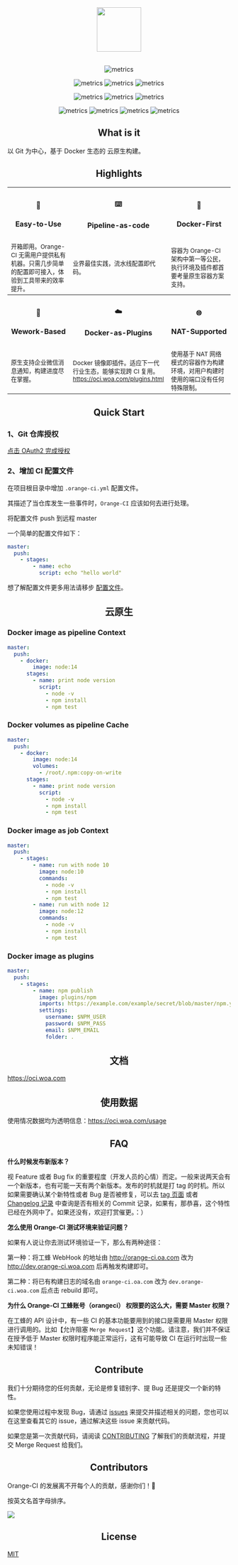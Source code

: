 <div align="center">
  <img src="./static/logo/v2_200.png" width="100">
  <br>
  <br>
  
![metrics](https://metrics.woa.com/git/orange-ci/orange-ci/-/latest/ci/pipeline-as-code)

![metrics](https://metrics.woa.com/git/orange-ci/orange-ci/-/latest/ci/main/cck)
![metrics](https://metrics.woa.com/git/orange-ci/orange-ci/-/latest/testing/unit/coverage)
![metrics](https://metrics.woa.com/git/orange-ci/orange-ci/-/latest/code-review/auto-merge)

![metrics](https://metrics.woa.com/git/orange-ci/orange-ci/-/latest/ci/status/merge_request)
![metrics](https://metrics.woa.com/git/orange-ci/orange-ci/-/latest/ci/status/push)
![metrics](https://metrics.woa.com/git/orange-ci/orange-ci/-/latest/ci/status/tag_push)

 ![metrics](https://metrics.woa.com/git/orange-ci/orange-ci/-/latest/code/vscode)
![metrics](https://metrics.woa.com/git/orange-ci/orange-ci/-/latest/ci/git-clone-yyds)
![metrics](https://metrics.woa.com/git/orange-ci/orange-ci/-/latest/delivery/time)
![metrics](https://metrics.woa.com/git/orange-ci/orange-ci/-/latest/production/cdn-go/status)

</div>

<h2 align="center">What is it</h2>

以 Git 为中心，基于 Docker 生态的 云原生构建。

<h2 align="center">Highlights</h2>

<table>
  <tr>
    <th><h4 align="center">🚀<h4 align="center">Easy-to-Use</h4 align="center"></th>
    <th><h4 align="center">⌨️<h4 align="center">Pipeline-as-code</h4 align="center"></th>
    <th><h4 align="center">🐳</h4 align="center"><h4 align="center">Docker-First</h4 align="center"></th>
  </tr>
  <tr>
    <td width="33%"><sub>开箱即用。Orange-CI 无需用户提供私有机器。只需几步简单的配置即可接入，体验到工具带来的效率提升。</sub></td>
    <td width="33%"><sub>业界最佳实践，流水线配置即代码。</sub></td>
    <td width="33%"><sub>容器为 Orange-CI 架构中第一等公民，执行环境及插件都首要考量原生容器方案支持。</sub></td>
  </tr>
  <tr>
    <th><h4 align="center">💬<h4 align="center">Wework-Based</h4 align="center"></th>
    <th><h4 align="center">☁️</h4 align="center"><h4 align="center">Docker-as-Plugins</h4 align="center"></th>
    <th><h4 align="center">🌐</h4 align="center"><h4 align="center">NAT-Supported</h4 align="center"></th>
  </tr>
  <tr>
    <td width="33%"><sub>原生支持企业微信消息通知，构建进度尽在掌握。</sub></td>
    <td width="33%"><sub>Docker 镜像即插件。适应下一代行业生态，能够实现跨 CI 复用。<a href="https://oci.woa.com/plugins.html">https://oci.woa.com/plugins.html</a></sub></td>
    <td width="33%"><sub>使用基于 NAT 网络模式的容器作为构建环境，对用户构建时使用的端口没有任何特殊限制。</sub></td>
  </tr>
</table>

<!-- <img src="./static/example.gif" alt="example gif"> -->

<h2 align="center">Quick Start</h2>

### 1、Git 仓库授权

[点击 OAuth2 完成授权](https://orange-ci.woa.com/oauth/authorize)

### 2、增加 CI 配置文件

在项目根目录中增加 `.orange-ci.yml` 配置文件。

其描述了当仓库发生一些事件时，`Orange-CI` 应该如何去进行处理。

将配置文件 push 到远程 master

一个简单的配置文件如下：

```yaml
master:
  push:
    - stages:
        - name: echo
          script: echo "hello world"
```

想了解配置文件更多用法请移步 [配置文件](https://oci.woa.com/configuration.html)。

<h2 align="center">云原生</h2>

### Docker image as pipeline Context

```yaml
master:
  push:
    - docker:
        image: node:14
      stages:
        - name: print node version
          script:
            - node -v
            - npm install
            - npm test
```

### Docker volumes as pipeline Cache

```yaml
master:
  push:
    - docker:
        image: node:14
        volumes:
          - /root/.npm:copy-on-write
      stages:
        - name: print node version
          script:
            - node -v
            - npm install
            - npm test
```

### Docker image as job Context

```yaml
master:
  push:
    - stages:
        - name: run with node 10
          image: node:10
          commands:
            - node -v
            - npm install
            - npm test
        - name: run with node 12
          image: node:12
          commands:
            - node -v
            - npm install
            - npm test
```

### Docker image as plugins

```yaml
master:
  push:
    - stages:
        - name: npm publish
          image: plugins/npm
          imports: https://example.com/example/secret/blob/master/npm.yml
          settings:
            username: $NPM_USER
            password: $NPM_PASS
            email: $NPM_EMAIL
            folder: .
```

<h2 align="center">文档</h2>

<https://oci.woa.com>

<h2 align="center">使用数据</h2>

使用情况数据均为透明信息：<https://oci.woa.com/usage>

<h2 align="center">FAQ</h2>

**什么时候发布新版本？**

视 Feature 或者 Bug fix 的重要程度（开发人员的心情）而定。一般来说两天会有一个新版本，也有可能一天有两个新版本。发布的时机就是打 tag 的时机。所以如果需要确认某个新特性或者 Bug 是否被修复，可以去 [tag 页面](https://git.woa.com/orange-ci/orange-ci/-/tags) 或者 [Changelog 记录](https://git.woa.com/orange-ci/orange-ci/blob/master/CHANGELOG.md) 中查询是否有相关的 Commit 记录，如果有，那恭喜，这个特性已经在外网中了。如果还没有，欢迎打赏催更。：）

**怎么使用 Orange-CI 测试环境来验证问题？**

如果有人说让你去测试环境验证一下，那么有两种途径：

第一种：将工蜂 WebHook 的地址由 <http://orange-ci.oa.com> 改为 <http://dev.orange-ci.woa.com> 后再触发构建即可。

第二种：将已有构建日志的域名由 `orange-ci.oa.com` 改为 `dev.orange-ci.woa.com` 后点击 rebuild 即可。

**为什么 Orange-CI 工蜂账号（orangeci） 权限要的这么大，需要 Master 权限？**

在工蜂的 API 设计中，有一些 CI 的基本功能要用到的接口是需要用 Master 权限进行调用的。比如【允许阻塞 `Merge Request`】这个功能。请注意，我们并不保证在授予低于 Master 权限时程序能正常运行，这有可能导致 CI 在运行时出现一些未知错误！

<h2 align="center">Contribute</h2>

我们十分期待您的任何贡献，无论是修复错别字、提 Bug 还是提交一个新的特性。

如果您使用过程中发现 Bug，请通过 [issues](http://git.woa.com/orange-ci/orange-ci/issues) 来提交并描述相关的问题，您也可以在这里查看其它的 issue，通过解决这些 issue 来贡献代码。

如果您是第一次贡献代码，请阅读 [CONTRIBUTING](http://git.woa.com/orange-ci/orange-ci/blob/master/CONTRIBUTING.md) 了解我们的贡献流程，并提交 Merge Request 给我们。

<h2 align="center">Contributors</h2>

Orange-CI 的发展离不开每个人的贡献，感谢你们！🎉

按英文名首字母排序。

<a href="https://gist.woa.com/contributors/orange-ci-orange-ci.svg" alt="contributors" target="_blank">
  <img src="https://gist.woa.com/contributors/orange-ci-orange-ci.svg">
</a>

<h2 align="center">License</h2>

[MIT](./LICENSE)
